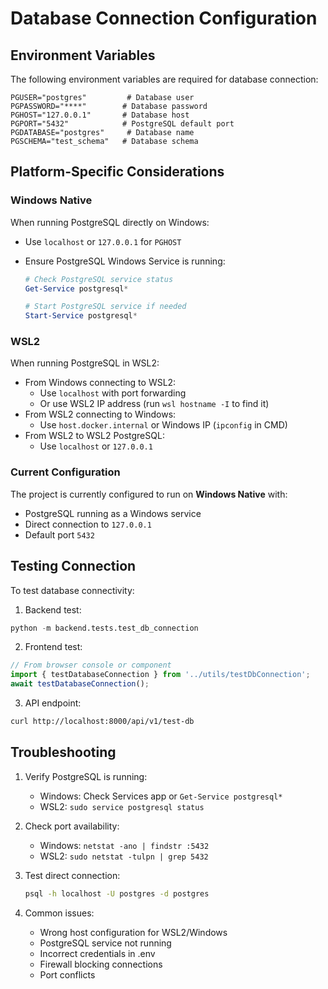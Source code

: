 # Database Connection Configuration

## Environment Variables

The following environment variables are required for database connection:

```env
PGUSER="postgres"         # Database user
PGPASSWORD="****"        # Database password
PGHOST="127.0.0.1"       # Database host
PGPORT="5432"            # PostgreSQL default port
PGDATABASE="postgres"     # Database name
PGSCHEMA="test_schema"   # Database schema
```

## Platform-Specific Considerations

### Windows Native

When running PostgreSQL directly on Windows:

- Use `localhost` or `127.0.0.1` for `PGHOST`
- Ensure PostgreSQL Windows Service is running:

  ```powershell
  # Check PostgreSQL service status
  Get-Service postgresql*
  
  # Start PostgreSQL service if needed
  Start-Service postgresql*
  ```

### WSL2

When running PostgreSQL in WSL2:

- From Windows connecting to WSL2:
  - Use `localhost` with port forwarding
  - Or use WSL2 IP address (run `wsl hostname -I` to find it)
- From WSL2 connecting to Windows:
  - Use `host.docker.internal` or Windows IP (`ipconfig` in CMD)
- From WSL2 to WSL2 PostgreSQL:
  - Use `localhost` or `127.0.0.1`

### Current Configuration

The project is currently configured to run on **Windows Native** with:

- PostgreSQL running as a Windows service
- Direct connection to `127.0.0.1`
- Default port `5432`

## Testing Connection

To test database connectivity:

1. Backend test:

```python
python -m backend.tests.test_db_connection
```

2. Frontend test:

```typescript
// From browser console or component
import { testDatabaseConnection } from '../utils/testDbConnection';
await testDatabaseConnection();
```

3. API endpoint:

```bash
curl http://localhost:8000/api/v1/test-db
```

## Troubleshooting

1. Verify PostgreSQL is running:
   - Windows: Check Services app or `Get-Service postgresql*`
   - WSL2: `sudo service postgresql status`

2. Check port availability:
   - Windows: `netstat -ano | findstr :5432`
   - WSL2: `sudo netstat -tulpn | grep 5432`

3. Test direct connection:

   ```bash
   psql -h localhost -U postgres -d postgres
   ```

4. Common issues:
   - Wrong host configuration for WSL2/Windows
   - PostgreSQL service not running
   - Incorrect credentials in .env
   - Firewall blocking connections
   - Port conflicts
